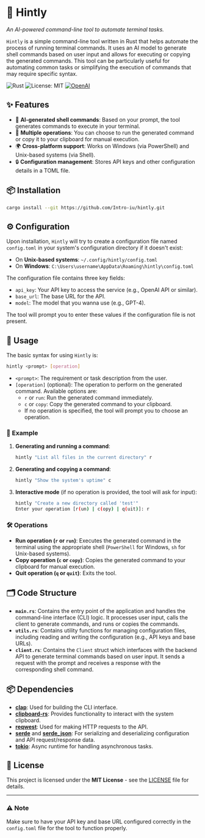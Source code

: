 # 🚀 **Hintly**  
*An AI-powered command-line tool to automate terminal tasks.*

`Hintly` is a simple command-line tool written in Rust that helps automate the process of running terminal commands. It uses an AI model to generate shell commands based on user input and allows for executing or copying the generated commands. This tool can be particularly useful for automating common tasks or simplifying the execution of commands that may require specific syntax.

![Rust](https://img.shields.io/badge/rust-%23e57373.svg?style=flat&logo=rust&logoColor=white)
![License: MIT](https://img.shields.io/badge/License-MIT-green)
[![OpenAI](https://img.shields.io/badge/OpenAI-API-412991.svg)](https://openai.com)

## ✨ Features

- 🤖 **AI-generated shell commands**: Based on your prompt, the tool generates commands to execute in your terminal.
- 🔄 **Multiple operations**: You can choose to run the generated command or copy it to your clipboard for manual execution.
- 🌍 **Cross-platform support**: Works on Windows (via PowerShell) and Unix-based systems (via Shell).
- 🔒 **Configuration management**: Stores API keys and other configuration details in a TOML file.

## 📦 Installation

```bash
cargo install --git https://github.com/Intro-iu/hintly.git
```

## ⚙️ Configuration

Upon installation, `Hintly` will try to create a configuration file named `config.toml` in your system's configuration directory if it doesn't exist:

- On **Unix-based systems**: `~/.config/hintly/config.toml`
- On **Windows**: `C:\Users\username\AppData\Roaming\hintly\config.toml`

The configuration file contains three key fields:

- `api_key`: Your API key to access the service (e.g., OpenAI API or similar).
- `base_url`: The base URL for the API.
- `model`: The model that you wanna use (e.g., GPT-4).

The tool will prompt you to enter these values if the configuration file is not present.

## 🚀 Usage

The basic syntax for using `Hintly` is:

```bash
hintly <prompt> [operation]
```

- `<prompt>`: The requirement or task description from the user.
- `[operation]` (optional): The operation to perform on the generated command. Available options are:
  - `r` or `run`: Run the generated command immediately.
  - `c` or `copy`: Copy the generated command to your clipboard.
  - If no operation is specified, the tool will prompt you to choose an operation.

### 🔧 Example

1. **Generating and running a command**:
   ```bash
   hintly "List all files in the current directory" r
   ```

2. **Generating and copying a command**:
   ```bash
   hintly "Show the system's uptime" c
   ```

3. **Interactive mode** (if no operation is provided, the tool will ask for input):
   ```bash
   hintly "Create a new directory called 'test'"
   Enter your operation [r(un) | c(opy) | q(uit)]: r
   ```

### 🛠️ Operations

- **Run operation (`r` or `run`)**: Executes the generated command in the terminal using the appropriate shell (`PowerShell` for Windows, `sh` for Unix-based systems).
- **Copy operation (`c` or `copy`)**: Copies the generated command to your clipboard for manual execution.
- **Quit operation (`q` or `quit`)**: Exits the tool.

## 🗂️ Code Structure

- **`main.rs`**: Contains the entry point of the application and handles the command-line interface (CLI) logic. It processes user input, calls the client to generate commands, and runs or copies the commands.
- **`utils.rs`**: Contains utility functions for managing configuration files, including reading and writing the configuration (e.g., API keys and base URLs).
- **`client.rs`**: Contains the `Client` struct which interfaces with the backend API to generate terminal commands based on user input. It sends a request with the prompt and receives a response with the corresponding shell command.

## 📦 Dependencies

- [**clap**](https://crates.io/crates/clap): Used for building the CLI interface.
- [**clipboard-rs**](https://crates.io/crates/clipboard-rs): Provides functionality to interact with the system clipboard.
- [**reqwest**](https://crates.io/crates/reqwest): Used for making HTTP requests to the API.
- [**serde**](https://crates.io/crates/serde) and [**serde_json**](https://crates.io/crates/serde_json): For serializing and deserializing configuration and API request/response data.
- [**tokio**](https://crates.io/crates/tokio): Async runtime for handling asynchronous tasks.

## 📄 License

This project is licensed under the **MIT License** - see the [LICENSE](LICENSE) file for details.

---

### ⚠️ Note

Make sure to have your API key and base URL configured correctly in the `config.toml` file for the tool to function properly.
